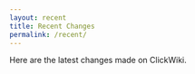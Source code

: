 ```yaml
---
layout: recent
title: Recent Changes
permalink: /recent/
---
```


Here are the latest changes made on ClickWiki.
